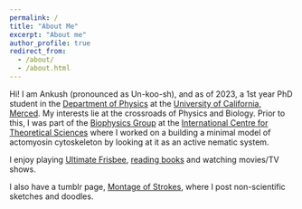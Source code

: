 ```yaml
---
permalink: /
title: "About Me"
excerpt: "About me"
author_profile: true
redirect_from: 
  - /about/
  - /about.html
---
```

Hi! I am Ankush (pronounced as Un-koo-sh), and as of 2023, a 1st year PhD student in the [Department of Physics](https://physics.ucmerced.edu/) at the [University of California, Merced](https://www.ucmerced.edu/). My interests lie at the crossroads of Physics and Biology. Prior to this, I was part of the [Biophysics Group](https://biophysics.icts.res.in/) at the [International Centre for Theoretical Sciences](https://www.icts.res.in/) where I worked on a building a minimal model of actomyosin cytoskeleton by looking at it as an active nematic system.  

I enjoy playing [Ultimate Frisbee](https://vimeo.com/abracadabras/ultimate), [reading books](https://www.goodreads.com/user/show/64670551-ankush-gk) and watching movies/TV shows.

I also have a tumblr page, [Montage of Strokes](https://montageofstrokes.tumblr.com/), where I post non-scientific sketches and doodles.

